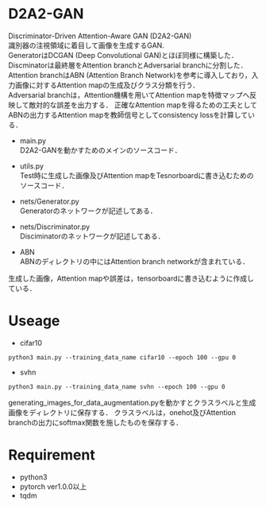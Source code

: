 # D2A2-GAN
Discriminator-Driven Attention-Aware GAN (D2A2-GAN)<br>
識別器の注視領域に着目して画像を生成するGAN.<br>
GeneratorはDCGAN (Deep Convolutional GAN)とほぼ同様に構築した．<br>
Discminatorは最終層をAttention branchとAdversarial branchに分割した．<br>
Attention branchはABN (Attention Branch Network)を参考に導入しており，入力画像に対するAttention mapの生成及びクラス分類を行う．<br>
Adversarial branchは，Attention機構を用いてAttention mapを特徴マップへ反映して敵対的な誤差を出力する．
正確なAttention mapを得るための工夫としてABNの出力するAttention mapを教師信号としてconsistency lossを計算している．

* main.py<br>
D2A2-GANを動かすためのメインのソースコード．

* utils.py<br>
Test時に生成した画像及びAttention mapをTesnorboardに書き込むためのソースコード．

* nets/Generator.py<br>
Generatorのネットワークが記述してある．

* nets/Discriminator.py<br>
Disciminatorのネットワークが記述してある．

* ABN<br>
ABNのディレクトリの中にはAttention branch networkが含まれている．

生成した画像，Attention mapや誤差は，tensorboardに書き込むように作成している．

# Useage
* cifar10
```
python3 main.py --training_data_name cifar10 --epoch 100 --gpu 0
```

* svhn
```
python3 main.py --training_data_name svhn --epoch 100 --gpu 0
```

generating_images_for_data_augmentation.pyを動かすとクラスラベルと生成画像をディレクトリに保存する．
クラスラベルは，onehot及びAttention branchの出力にsoftmax関数を施したものを保存する．

# Requirement
* python3
* pytorch ver1.0.0以上
* tqdm
